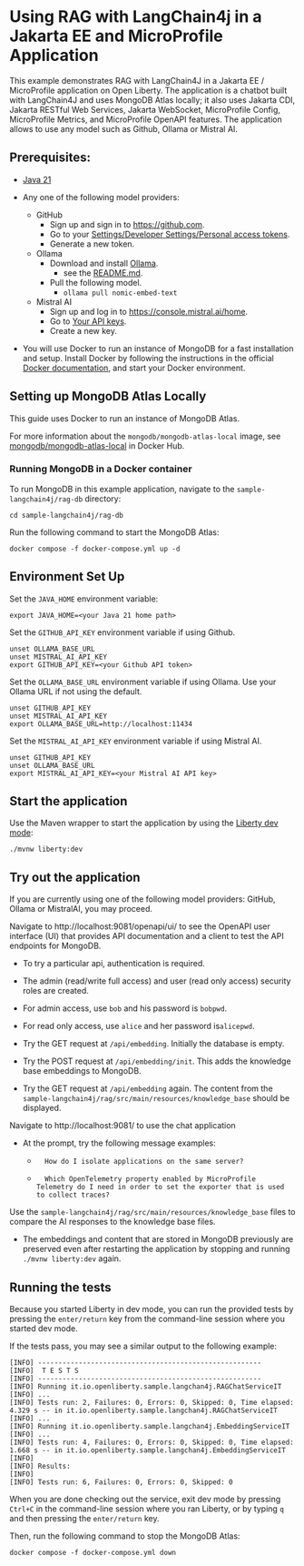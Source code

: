 # Using RAG with LangChain4j in a Jakarta EE and MicroProfile Application

This example demonstrates RAG with LangChain4J in a Jakarta EE / MicroProfile application on Open Liberty. The application is a chatbot built with LangChain4J and uses MongoDB Atlas locally; it also uses Jakarta CDI, Jakarta RESTful Web Services, Jakarta WebSocket, MicroProfile Config, MicroProfile Metrics, and MicroProfile OpenAPI features. The application allows to use any model such as Github, Ollama or Mistral AI.

## Prerequisites:

- [Java 21](https://developer.ibm.com/languages/java/semeru-runtimes/downloads)
-   Any one of the following model providers:
    -   GitHub
        -   Sign up and sign in to https://github.com.
        -   Go to your [Settings/Developer Settings/Personal access tokens](https://github.com/settings/personal-access-tokens).
        -   Generate a new token.
    -   Ollama
        -   Download and install [Ollama](https://ollama.com/download).
            -   see the [README.md](https://github.com/ollama/ollama/blob/main/README.md#ollama).
        -   Pull the following model.
            -   `ollama pull nomic-embed-text`
    -   Mistral AI
        -   Sign up and log in to https://console.mistral.ai/home.
        -   Go to [Your API keys](https://console.mistral.ai/api-keys).
        -   Create a new key.

- You will use Docker to run an instance of MongoDB for a fast installation and setup. Install Docker by following the instructions in the official [Docker documentation](https://docs.docker.com/engine/installation), and start your Docker environment.

## Setting up MongoDB Atlas Locally

This guide uses Docker to run an instance of MongoDB Atlas.

For more information about the `mongodb/mongodb-atlas-local` image, see [mongodb/mongodb-atlas-local](https://hub.docker.com/r/mongodb/mongodb-atlas-local) in Docker Hub.

### Running MongoDB in a Docker container

To run MongoDB in this example application, navigate to the `sample-langchain4j/rag-db` directory:

```
cd sample-langchain4j/rag-db
```

Run the following command to start the MongoDB Atlas:

```
docker compose -f docker-compose.yml up -d
```


## Environment Set Up

Set the `JAVA_HOME` environment variable:

```
export JAVA_HOME=<your Java 21 home path>
```

Set the `GITHUB_API_KEY` environment variable if using Github.

```
unset OLLAMA_BASE_URL
unset MISTRAL_AI_API_KEY
export GITHUB_API_KEY=<your Github API token>
```

Set the `OLLAMA_BASE_URL` environment variable if using Ollama. Use your Ollama URL if not using the default.

```
unset GITHUB_API_KEY
unset MISTRAL_AI_API_KEY
export OLLAMA_BASE_URL=http://localhost:11434
```

Set the `MISTRAL_AI_API_KEY` environment variable if using Mistral AI.

```
unset GITHUB_API_KEY
unset OLLAMA_BASE_URL
export MISTRAL_AI_API_KEY=<your Mistral AI API key>
```

## Start the application

Use the Maven wrapper to start the application by using the [Liberty dev mode](https://openliberty.io/docs/latest/development-mode.html):

```
./mvnw liberty:dev
```

## Try out the application

If you are currently using one of the following model providers: GitHub, Ollama or MistralAI, you may proceed.

Navigate to http://localhost:9081/openapi/ui/ to see the OpenAPI user interface (UI) that provides API documentation and a client to test the API endpoints for MongoDB.

  - To try a particular api, authentication is required.
  - The admin (read/write full access) and user (read only access) security roles are created. 
  - For admin access, use `bob` and his password is `bobpwd`.
  - For read only access, use `alice` and her password is`alicepwd`.

- Try the GET request at `/api/embedding`. Initially the database is empty.
- Try the POST request at `/api/embedding/init`. This adds the knowledge base embeddings to MongoDB.
- Try the GET request at `/api/embedding` again. The content from the `sample-langchain4j/rag/src/main/resources/knowledge_base` should be displayed.

Navigate to http://localhost:9081/ to use the chat application

- At the prompt, try the following message examples:

  - ```
      How do I isolate applications on the same server?
    ```
  - ```
      Which OpenTelemetry property enabled by MicroProfile Telemetry do I need in order to set the exporter that is used to collect traces?
    ```

Use the `sample-langchain4j/rag/src/main/resources/knowledge_base` files to compare the AI responses to the knowledge base files.

- The embeddings and content that are stored in MongoDB previously are preserved even after restarting the application by stopping and running `./mvnw liberty:dev` again.

## Running the tests

Because you started Liberty in dev mode, you can run the provided tests by pressing the `enter/return` key from the command-line session where you started dev mode.

If the tests pass, you may see a similar output to the following example:

```
[INFO] -------------------------------------------------------
[INFO]  T E S T S
[INFO] -------------------------------------------------------
[INFO] Running it.io.openliberty.sample.langchan4j.RAGChatServiceIT
[INFO] ...
[INFO] Tests run: 2, Failures: 0, Errors: 0, Skipped: 0, Time elapsed: 4.329 s -- in it.io.openliberty.sample.langchan4j.RAGChatServiceIT
[INFO] ...
[INFO] Running it.io.openliberty.sample.langchan4j.EmbeddingServiceIT
[INFO] ...
[INFO] Tests run: 4, Failures: 0, Errors: 0, Skipped: 0, Time elapsed: 1.668 s -- in it.io.openliberty.sample.langchan4j.EmbeddingServiceIT
[INFO]
[INFO] Results:
[INFO]
[INFO] Tests run: 6, Failures: 0, Errors: 0, Skipped: 0
```

When you are done checking out the service, exit dev mode by pressing `Ctrl+C` in the command-line session where you ran Liberty, or by typing `q` and then pressing the `enter/return` key.

Then, run the following command to stop the MongoDB Atlas: 

```
docker compose -f docker-compose.yml down
```

